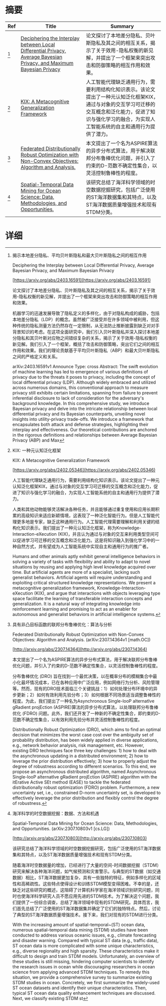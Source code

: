 # 摘要

| Ref | Title | Summary |
| --- | --- | --- |
| [^1] | [Deciphering the Interplay between Local Differential Privacy, Average Bayesian Privacy, and Maximum Bayesian Privacy](https://arxiv.org/abs/2403.16591) | 论文探讨了本地差分隐私、贝叶斯隐私及其之间的相互关系，揭示了关于效用-隐私权衡的新见解，并提出了一个框架来突出攻击和防御策略的相互作用和效果。 |
| [^2] | [KIX: A Metacognitive Generalization Framework](https://arxiv.org/abs/2402.05346) | 人工智能代理缺乏通用行为，需要利用结构化知识表示。该论文提出了一种元认知泛化框架KIX，通过与对象的交互学习可迁移的交互概念和泛化能力，促进了知识与强化学习的融合，为实现人工智能系统的自主和通用行为提供了潜力。 |
| [^3] | [Federated Distributionally Robust Optimization with Non-Convex Objectives: Algorithm and Analysis.](http://arxiv.org/abs/2307.14364) | 本文提出了一个名为ASPIRE算法的异步分布式算法，用于解决联邦分布鲁棒优化问题，并引入了约束的D-范数不确定性集合，以灵活控制鲁棒性的程度。 |
| [^4] | [Spatial-Temporal Data Mining for Ocean Science: Data, Methodologies, and Opportunities.](http://arxiv.org/abs/2307.10803) | 该研究总结了海洋科学领域的时空数据挖掘研究，包括广泛使用的ST海洋数据集和其特点，以及ST海洋数据质量增强技术和现有STDM分类。 |

# 详细

[^1]: 揭示本地差分隐私、平均贝叶斯隐私和最大贝叶斯隐私之间的相互作用

    Deciphering the Interplay between Local Differential Privacy, Average Bayesian Privacy, and Maximum Bayesian Privacy

    [https://arxiv.org/abs/2403.16591](https://arxiv.org/abs/2403.16591)

    论文探讨了本地差分隐私、贝叶斯隐私及其之间的相互关系，揭示了关于效用-隐私权衡的新见解，并提出了一个框架来突出攻击和防御策略的相互作用和效果。

    

    机器学习的迅速发展导致了隐私定义的多样化，由于对隐私构成的威胁，包括本地差分隐私（LDP）的概念。虽然被广泛接受并在许多领域中被利用，但这种传统的隐私测量方法仍然存在一定限制，从无法防止推断披露到缺乏对对手背景知识的考虑。在这项全面研究中，我们引入贝叶斯隐私并深入探讨本地差分隐私和其贝叶斯对应物之间错综复杂的关系，揭示了关于效用-隐私权衡的新见解。我们引入了一个框架，概括了攻击和防御策略，突出它们之间的相互作用和效果。我们的理论贡献基于平均贝叶斯隐私（ABP）和最大贝叶斯隐私之间的严格定义和关系。

    arXiv:2403.16591v1 Announce Type: cross  Abstract: The swift evolution of machine learning has led to emergence of various definitions of privacy due to the threats it poses to privacy, including the concept of local differential privacy (LDP). Although widely embraced and utilized across numerous domains, this conventional approach to measure privacy still exhibits certain limitations, spanning from failure to prevent inferential disclosure to lack of consideration for the adversary's background knowledge. In this comprehensive study, we introduce Bayesian privacy and delve into the intricate relationship between local differential privacy and its Bayesian counterparts, unveiling novel insights into utility-privacy trade-offs. We introduce a framework that encapsulates both attack and defense strategies, highlighting their interplay and effectiveness. Our theoretical contributions are anchored in the rigorous definitions and relationships between Average Bayesian Privacy (ABP) and Max
    
[^2]: KIX: 一种元认知泛化框架

    KIX: A Metacognitive Generalization Framework

    [https://arxiv.org/abs/2402.05346](https://arxiv.org/abs/2402.05346)

    人工智能代理缺乏通用行为，需要利用结构化知识表示。该论文提出了一种元认知泛化框架KIX，通过与对象的交互学习可迁移的交互概念和泛化能力，促进了知识与强化学习的融合，为实现人工智能系统的自主和通用行为提供了潜力。

    

    人类和其他动物能够灵活解决各种任务，并且能够通过重复使用和应用长期积累的高级知识来适应新颖情境，这表现了一种泛化智能行为。但是人工智能代理更多地是专家，缺乏这种通用行为。人工智能代理需要理解和利用关键的结构化知识表示。我们提出了一种元认知泛化框架，称为Knowledge-Interaction-eXecution (KIX)，并且认为通过与对象的交互来利用类型空间可以促进学习可迁移的交互概念和泛化能力。这是将知识融入到强化学习中的一种自然方式，并有望成为人工智能系统中实现自主和通用行为的推广者。

    Humans and other animals aptly exhibit general intelligence behaviors in solving a variety of tasks with flexibility and ability to adapt to novel situations by reusing and applying high level knowledge acquired over time. But artificial agents are more of a specialist, lacking such generalist behaviors. Artificial agents will require understanding and exploiting critical structured knowledge representations. We present a metacognitive generalization framework, Knowledge-Interaction-eXecution (KIX), and argue that interactions with objects leveraging type space facilitate the learning of transferable interaction concepts and generalization. It is a natural way of integrating knowledge into reinforcement learning and promising to act as an enabler for autonomous and generalist behaviors in artificial intelligence systems.
    
[^3]: 具有非凸目标函数的联邦分布鲁棒优化：算法与分析

    Federated Distributionally Robust Optimization with Non-Convex Objectives: Algorithm and Analysis. (arXiv:2307.14364v1 [math.OC])

    [http://arxiv.org/abs/2307.14364](http://arxiv.org/abs/2307.14364)

    本文提出了一个名为ASPIRE算法的异步分布式算法，用于解决联邦分布鲁棒优化问题，并引入了约束的D-范数不确定性集合，以灵活控制鲁棒性的程度。

    

    分布鲁棒优化 (DRO) 旨在找到一个最优决策，以在概率分布的模糊集合中最小化最坏情况成本，已在各种应用中广泛应用，例如网络行为分析、风险管理等。然而，现有的DRO技术面临三个关键挑战：1）如何处理分布环境中的异步更新；2）如何有效利用先验分布；3）如何根据不同场景适当调整鲁棒性的程度。为此，我们提出了一种名为Asynchronous Single-looP alternatIve gRadient projEction (ASPIRE)算法的异步分布式算法，以处理联邦分布鲁棒优化 (FDRO) 问题。此外，我们还开发了一种新的不确定性集合，即约束的D-范数不确定性集合，以有效利用先验分布并灵活控制鲁棒性的程度。

    Distributionally Robust Optimization (DRO), which aims to find an optimal decision that minimizes the worst case cost over the ambiguity set of probability distribution, has been widely applied in diverse applications, e.g., network behavior analysis, risk management, etc. However, existing DRO techniques face three key challenges: 1) how to deal with the asynchronous updating in a distributed environment; 2) how to leverage the prior distribution effectively; 3) how to properly adjust the degree of robustness according to different scenarios. To this end, we propose an asynchronous distributed algorithm, named Asynchronous Single-looP alternatIve gRadient projEction (ASPIRE) algorithm with the itErative Active SEt method (EASE) to tackle the federated distributionally robust optimization (FDRO) problem. Furthermore, a new uncertainty set, i.e., constrained D-norm uncertainty set, is developed to effectively leverage the prior distribution and flexibly control the degree of robustness.
    
[^4]: 海洋科学的时空数据挖掘：数据、方法和机遇

    Spatial-Temporal Data Mining for Ocean Science: Data, Methodologies, and Opportunities. (arXiv:2307.10803v1 [cs.LG])

    [http://arxiv.org/abs/2307.10803](http://arxiv.org/abs/2307.10803)

    该研究总结了海洋科学领域的时空数据挖掘研究，包括广泛使用的ST海洋数据集和其特点，以及ST海洋数据质量增强技术和现有STDM分类。

    

    随着海洋时空数据量的增加，已经进行了大量的空间-时间数据挖掘（STDM）研究来解决各种海洋问题，如气候预测和灾害警示。与典型的ST数据（如交通数据）相比，ST海洋数据更加复杂，具有一些独特的特征，例如多样化的区域性和高稀疏性。这些特点使得设计和训练STDM模型变得困难。不幸的是，还缺乏对这些研究的概述，这阻碍了计算机科学家在海洋领域识别研究问题，同时也使海洋科学研究人员不愿应用先进的STDM技术。为了解决这个问题，我们提供了一份综合调查，总结了海洋领域中现有的STDM研究。具体而言，我们首先总结了广泛使用的ST海洋数据集并确定了它们的独特特点。然后，讨论了典型的ST海洋数据质量增强技术。接下来，我们对现有的STDM进行分类。

    With the increasing amount of spatial-temporal~(ST) ocean data, numerous spatial-temporal data mining (STDM) studies have been conducted to address various oceanic issues, e.g., climate forecasting and disaster warning. Compared with typical ST data (e.g., traffic data), ST ocean data is more complicated with some unique characteristics, e.g., diverse regionality and high sparsity. These characteristics make it difficult to design and train STDM models. Unfortunately, an overview of these studies is still missing, hindering computer scientists to identify the research issues in ocean while discouraging researchers in ocean science from applying advanced STDM techniques. To remedy this situation, we provide a comprehensive survey to summarize existing STDM studies in ocean. Concretely, we first summarize the widely-used ST ocean datasets and identify their unique characteristics. Then, typical ST ocean data quality enhancement techniques are discussed. Next, we classify existing STDM st
    

